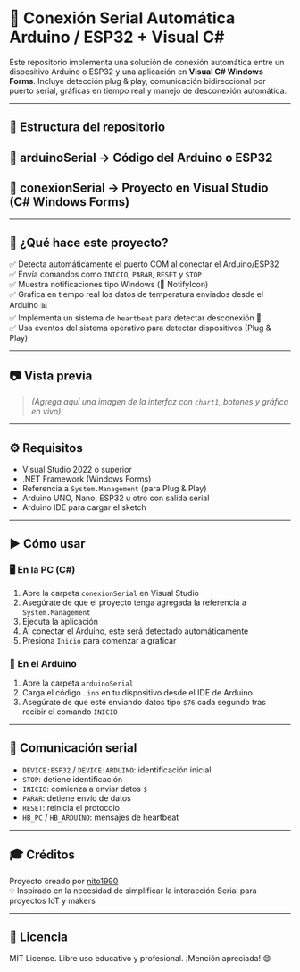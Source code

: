 # 🔌 Conexión Serial Automática Arduino / ESP32 + Visual C#

Este repositorio implementa una solución de conexión automática entre un dispositivo Arduino o ESP32 y una aplicación en **Visual C# Windows Forms**. Incluye detección plug & play, comunicación bidireccional por puerto serial, gráficas en tiempo real y manejo de desconexión automática.

---

## 📁 Estructura del repositorio
## 📂 arduinoSerial → Código del Arduino o ESP32
## 📂 conexionSerial → Proyecto en Visual Studio (C# Windows Forms)


---

## 🧠 ¿Qué hace este proyecto?

✅ Detecta automáticamente el puerto COM al conectar el Arduino/ESP32  
✅ Envía comandos como `INICIO`, `PARAR`, `RESET` y `STOP`  
✅ Muestra notificaciones tipo Windows (📢 NotifyIcon)  
✅ Grafica en tiempo real los datos de temperatura enviados desde el Arduino 📊  
✅ Implementa un sistema de `heartbeat` para detectar desconexión 🔄  
✅ Usa eventos del sistema operativo para detectar dispositivos (Plug & Play)

---

## 📷 Vista previa

> *(Agrega aquí una imagen de la interfaz con `chart1`, botones y gráfica en vivo)*

---

## ⚙️ Requisitos

- Visual Studio 2022 o superior  
- .NET Framework (Windows Forms)  
- Referencia a `System.Management` (para Plug & Play)  
- Arduino UNO, Nano, ESP32 u otro con salida serial  
- Arduino IDE para cargar el sketch

---

## ▶️ Cómo usar

### 🖥️ En la PC (C#)

1. Abre la carpeta `conexionSerial` en Visual Studio  
2. Asegúrate de que el proyecto tenga agregada la referencia a `System.Management`  
3. Ejecuta la aplicación  
4. Al conectar el Arduino, este será detectado automáticamente  
5. Presiona `Inicio` para comenzar a graficar

### 🔁 En el Arduino

1. Abre la carpeta `arduinoSerial`  
2. Carga el código `.ino` en tu dispositivo desde el IDE de Arduino  
3. Asegúrate de que esté enviando datos tipo `$76` cada segundo tras recibir el comando `INICIO`

---

## 📡 Comunicación serial

- `DEVICE:ESP32` / `DEVICE:ARDUINO`: identificación inicial  
- `STOP`: detiene identificación  
- `INICIO`: comienza a enviar datos `$`  
- `PARAR`: detiene envío de datos  
- `RESET`: reinicia el protocolo  
- `HB_PC` / `HB_ARDUINO`: mensajes de heartbeat

---

## 🎓 Créditos

Proyecto creado por [nito1990](https://github.com/nito1990)  
💡 Inspirado en la necesidad de simplificar la interacción Serial para proyectos IoT y makers

---

## 📜 Licencia

MIT License. Libre uso educativo y profesional. ¡Mención apreciada! 😄
